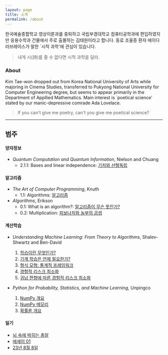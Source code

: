 ```yaml
---
layout: page
title: 소개
permalink: /about
---
```


한국예술종합학교 영상이론과를 중퇴하고 국립부경대학교 컴퓨터공학과에 편입하였지만 응용수학과 건물에서 주로 출몰하는 김태원이라고 합니다. 
동료 조울증 환자 에이다 러브레이스가 말한 `시적 과학'에 관심이 있습니다.
> 내게 시(詩)를 줄 수 없다면 시적 과학을 달라. 

### About

Kim Tae-won dropped out from Korea National University of Arts while majoring in Cinema Studies, transferred to Pukyong National University for Computer Engineering degree, but seems to appear primarily in the Department of Appllied Mathematics.
Main interest is `poetical science' stated by our manic-depressive comrade Ada Lovelace.

> If you can't give me poetry, can't you give me poetical science?

--- 

## 범주 

#### 양자정보

- *Quantum Computation and Quantum Information*, Nielson and Chuang
    - 2.1.1: Bases and linear independence: [기저와 선형독립](https://pangmoo-ktw.github.io/pangmoo-KTW/qci001)

#### 알고리즘 

- *The Art of Computer Programming*, Knuth
    - 1.1: Algorithms: [알고리즘](https://pangmoo-ktw.github.io/pangmoo-KTW/tao001)
- *Algorithms*, Erikson
    - 0.1: What is an algorithm?: [알고리즘이 무슨 뜻인가?](https://pangmoo-ktw.github.io/pangmoo-KTW/alg001)
    - 0.2: Multiplication: [피보나치와 농부의 곱셉](https://pangmoo-ktw.github.io/pangmoo-KTW/alg002)

#### 계산학습

- *Understanding Machine Learning: From Theory to Algorithms*, Shalev-Shwartz and Ben-David
    1. [학습이란 무엇인가?](https://pangmoo-ktw.github.io/pangmoo-KTW/uml001)
    2. [기계 학습은 언제 필요한가?](https://pangmoo-ktw.github.io/pangmoo-KTW/uml002)
    3. [형식 모형: 통계적 프레임워크](https://pangmoo-ktw.github.io/pangmoo-KTW/uml003)
    4. [경험적 리스크 최소화](https://pangmoo-ktw.github.io/pangmoo-KTW/uml004)
    5. [귀납 편향에 따른 경험적 리스크 최소화](https://pangmoo-ktw.github.io/pangmoo-KTW/uml005)

- *Python for Probability, Statistics, and Machine Learning*, Unpingco
    1. [NumPy 개요](https://pangmoo-ktw.github.io/pangmoo-KTW/ppm001)
    2. [NumPy 메모리](https://pangmoo-ktw.github.io/pangmoo-KTW/ppm002)
    3. [확률론 개요](https://pangmoo-ktw.github.io/pangmoo-KTW/ppm003)

#### 일기

- [뇌 속에 박히는 총알](https://pangmoo-ktw.github.io/pangmoo-KTW/ess001)
- [에세이 01](https://pangmoo-ktw.github.io/pangmoo-KTW/ess002)
- [23년 8월 8일](https://pangmoo-ktw.github.io/pangmoo-KTW/ess003)
